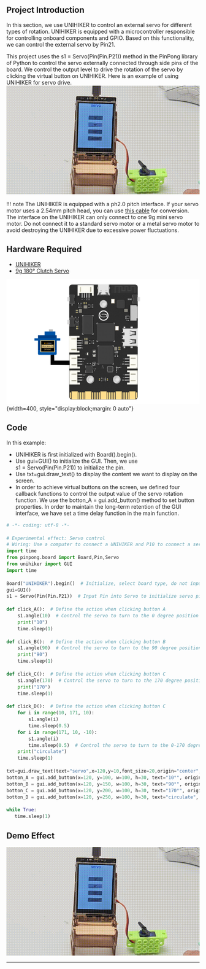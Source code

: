 ## **Project Introduction**
In this section, we use UNIHIKER to control an external servo for different types of rotation.
UNIHIKER is equipped with a microcontroller responsible for controlling onboard components and GPIO. Based on this functionality, we can control the external servo by Pin21.   

This project uses the s1 = Servo(Pin(Pin.P21)) method in the PinPong library of Python to control the servo externally connected through side pins of the board. We control the output level to drive the rotation of the servo by clicking the virtual button on UNIHIKER.
Here is an example of using UNIHIKER for servo drive. 
![7-480P[00h00m00s-00h00m09s].gif](img/7_Servo_Motor_Control/1721282400646-f2a0a9fc-93d4-439b-9b88-5a1d26b0de8a.gif)


!!! note
    The UNIHIKER is equipped with a ph2.0 pitch interface. If your servo motor uses a 2.54mm pitch head, you can use [this cable](https://www.dfrobot.com/product-2551.html) for conversion.
    The interface on the UNIHIKER can only connect to one 9g mini servo motor. Do not connect it to a standard servo motor or a metal servo motor to avoid destroying the UNIHIKER due to excessive power fluctuations.

## **Hardware Required**

- [UNIHIKER](https://www.dfrobot.com/product-2691.html)
- [9g 180° Clutch Servo](https://www.dfrobot.com/product-2120.html)

![舵机.png](img/7_Servo_Motor_Control/1720429474410-c65247e5-ac2e-4dc6-a5d2-c6fc14838d23.png){width=400, style="display:block;margin: 0 auto"}
## **Code**
In this example:

- UNIHIKER is first initialized with Board().begin(). 
- Use gui=GUI() to initialize the  GUI. Then, we use s1 = Servo(Pin(Pin.P21)) to initialize the pin. 
- Use txt=gui.draw_text() to display the content we want to display on the screen.   
- In order to achieve virtual buttons on the screen, we defined four callback functions to control the output value of the servo rotation function. We use the botton_A = gui.add_button() method to set button properties. In order to maintain the long-term retention of the GUI interface, we have set a time delay function in the main function.
```python
# -*- coding: utf-8 -*-

# Experimental effect: Servo control
# Wiring: Use a computer to connect a UNIHIKER and P10 to connect a servo motor
import time
from pinpong.board import Board,Pin,Servo
from unihiker import GUI   
import time

Board("UNIHIKER").begin()  # Initialize, select board type, do not input board type for automatic recognition
gui=GUI() 
s1 = Servo(Pin(Pin.P21))  # Input Pin into Servo to initialize servo pins, supporting P0 P2 P3 P8 P9 P10 P16 P21 P22 P23

def click_A():  # Define the action when clicking button A
    s1.angle(10)  # Control the servo to turn to the 0 degree position
    print("10")
    time.sleep(1)

def click_B():  # Define the action when clicking button B
    s1.angle(90)  # Control the servo to turn to the 90 degree position
    print("90")
    time.sleep(1)

def click_C():  # Define the action when clicking button C
    s1.angle(170)  # Control the servo to turn to the 170 degree position
    print("170")
    time.sleep(1)

def click_D():  # Define the action when clicking button C
    for i in range(10, 171, 10):
        s1.angle(i)
        time.sleep(0.5)
    for i in range(171, 10, -10):
        s1.angle(i)
        time.sleep(0.5)  # Control the servo to turn to the 0-170 degree position
    print("circulate")
    time.sleep(1)

txt=gui.draw_text(text="servo",x=120,y=10,font_size=20,origin="center",color="#0000FF")
botton_A = gui.add_button(x=120, y=100, w=100, h=30, text="10°", origin='center', onclick=click_A)
botton_B = gui.add_button(x=120, y=150, w=100, h=30, text="90°", origin='center', onclick=click_B)
botton_C = gui.add_button(x=120, y=200, w=100, h=30, text="170°", origin='center', onclick=click_C)
botton_D = gui.add_button(x=120, y=250, w=100, h=30, text="circulate", origin='center', onclick=click_D)

while True:
   time.sleep(1)
```
## **Demo Effect**
![7-480P[00h00m00s-00h00m09s].gif](img/7_Servo_Motor_Control/1721282400646-f2a0a9fc-93d4-439b-9b88-5a1d26b0de8a.gif)


---
